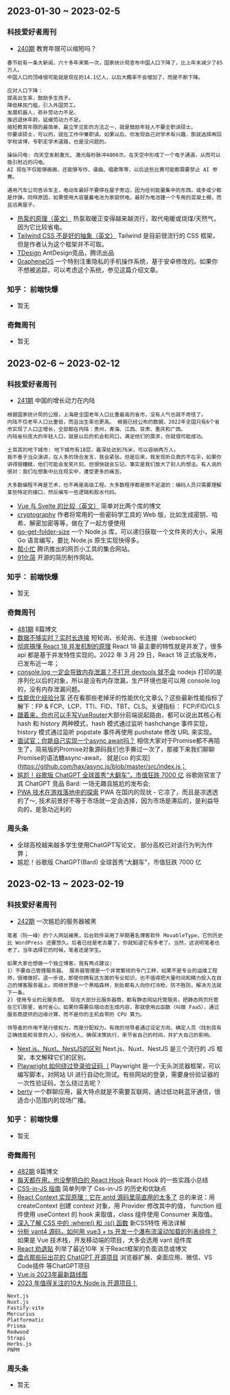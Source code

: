 ## 2023-01-30 ~ 2023-02-5

### 科技爱好者周刊
* [240期](https://github.com/ruanyf/weekly/blob/master/docs/issue-240.md) 教育年限可以缩短吗？
```
春节前有一条大新闻，六十多年来第一次，国家统计局宣布中国人口下降了，比上年末减少了85万人。
中国人口的顶峰很可能就是现在的14.1亿人，以后大概率不会增加了，而是不断下降。

应对人口下降：
提高出生率，鼓励多生孩子。
降低移民门槛，引入外国劳工。
发展机器人，弥补劳动力不足。
推迟退休年龄，延缓劳动力不足。
缩短教育年限的最简单、最立竿见影的方法之一，就是鼓励年轻人不要全职读硕士。
你要读硕士，可以的，就在工作中兼职读。如果以后，你发现自己对学术有兴趣，那就选择再回学校读博，专职走学术道路，也是没问题的。

操纵闪电: 向天空发射激光, 激光每秒脉冲4000次，在天空中形成了一个电子通道，从而可以吸引附近的闪电。
AI 现在不仅能够画画，还能够写作、谱曲、唱歌等等，以后这些比赛可能都需要禁止 AI 参赛。

通用汽车公司告诉车主，电动车最好不要停在屋子旁边，因为任何能量集中的东西，或多或少都是炸弹。同样原因，如果使用大容量蓄电池为家庭供电，最好为电池建一个专用的混凝土棚，而且远离屋子。
```
* [热泵的原理（英文）](https://knowablemagazine.org/article/technology/2023/heat-pumps-becoming-technology-future) 热泵取暖正变得越来越流行，取代电暖或烧煤/天然气，因为它比较省电。
* [Tailwind CSS 不是好的抽象（英文）]() Tailwind 是目前很流行的 CSS 框架，但是作者认为这个框架并不可取。
* [TDesign](https://github.com/Tencent/tdesign) AntDesign竞品，腾讯出品
* [GrapheneOS](https://grapheneos.org/) 一个特别注重隐私的手机操作系统，基于安卓修改的。如果你不想被追踪，可以考虑这个系统，参见这篇介绍文章。

### 知乎： 前端快爆
* 暂无

### 奇舞周刊
* 暂无

## 2023-02-6 ~ 2023-02-12
### 科技爱好者周刊
* [241期](https://github.com/ruanyf/weekly/blob/master/docs/issue-241.md) 中国的增长动力在内陆
```
根据国家统计局的公报，上海是全国老年人口比重最高的省市，没有人气也就不奇怪了。
内陆不仅老年人口比重低，而且出生率也更高。 根据已经公布的数据，2022年全国只有6个省市实现了人口正增长，全部都在内陆：贵州，青海、江西、甘肃、重庆和广西。
内陆省份庞大的年轻人口，就是以后的机会和风口，满足他们的需求，你就很可能成功。

土耳其的地下城市: 地下城市有18层，最深处达到76米，可以容纳两万人。
我不善于当众演讲，在人多的场合发言，我会紧张。但是后来，我发现听众真的不在乎，如果你讲得很糟糕，他们可能会发笑片刻，但很快就会忘记。事实是我们放大了别人的想法。有人说的很对：我们在想象中比在现实中，遭受更多的痛苦。

大多数编程不再是艺术，也不再是高级工程。大多数程序都是微不足道的：编码人员只需要理解某些特定的接口，然后编写一些逻辑和胶水代码。
```
* [Vue 与 Svelte 的比较（英文）](https://escape.tech/blog/from-vue2-to-svelte/) 简单对比两个库的博文
* [cryptography](https://crypto-online.cn/playground/hash/) 作者将常用的一些密码学工具的 Web 版，比如生成密钥、哈希、解密加密等等，做在了一起方便使用
* [go-get-folder-size](https://github.com/markthree/go-get-folder-size) 一个 Node.js 库，可以递归获取一个文件夹的大小，采用 Go 语言编写，要比 Node.js 原生实现快得多。
* [帮小忙](https://tool.browser.qq.com/) 腾讯推出的网页小工具的集合网站。
* [91化简](https://91huajian.cn/) 开源的简历制作网站。

### 知乎： 前端快爆
* 暂无

### 奇舞周刊
* [481期](https://weekly.75.team/issue481.html) 8篇博文
* [数据不够实时？实时长连接](https://mp.weixin.qq.com/s/K8g2PNO4Ixc1LrUafXunPQ) 短轮询、长轮询、长连接（websocket）
* [彻底搞懂 React 18 并发机制的原理](https://mp.weixin.qq.com/s/mQ2xQi9K1d6idAAsQSw0Mw) React 18 最主要的特性就是并发了，很多 api 都是基于并发特性实现的。2022 年 3 月 29 日，React 18 正式版发布，已发布近一年；
* [console.log 一定会导致内存泄漏？不打开 devtools 就不会](https://mp.weixin.qq.com/s/5a9hHVc024Pl3c3Lyp08eg) nodejs 打印的是序列化以后的对象，所以是没有内存泄漏，生产环境也是可以用 console.log 的，没有内存泄漏问题。
* [性能优化经验分享](https://mp.weixin.qq.com/s/ZfIWKRbF3Yq7sNFG2TsQFw) 还在看那些老掉牙的性能优化文章么？这些最新性能指标了解下：FP & FCP、LCP、TTI、FID、TBT、CLS。关键指标： FCP/FID/CLS
* [跟着来，你也可以手写VueRouter](https://mp.weixin.qq.com/s/hrl2dODlp4jVrrR1IgoE_A)大部分前端说起路由，都可以说出其核心有 hash 和 history 两种模式，hash 模式通过监听 hashchange 事件实现，history 模式通过监听 popstate 事件再使用 pushstate 修改 URL 来实现。
* [面试官：你能自己实现一个async await吗？](https://juejin.cn/post/7171844555904385061) 相信大家对于Promise都不再陌生了，简易版的Promise对象源码我们也手撕过一次了，那接下来我们聊聊Promise的语法糖async-await， 就是[co 的实现](https://github.com/hax/async.js/blob/master/src/index.js；
* [尴尬！谷歌版 ChatGPT 全球首秀“大翻车”，市值狂跌 7000 亿](https://mp.weixin.qq.com/s/aJpuidPr7hwZXAuQ3vyltA) 谷歌刚官宣了其 ChatGPT 竞品 Bard: 一场无趣且尴尬的发布会;
* [PWA 技术在游戏落地中的探索](https://mp.weixin.qq.com/s/wyKEBkScfmGkoJlngMC0hA) PWA 在国内的现状 - 它凉了，而且是凉透透的了～, 技术前景好不等于市场就一定会选择，因为市场是滞后的，是利益导向的，是急功近利的

### 周头条
* 全球高校越来越多学生使用ChatGPT写论文， 部分高校已对该行为判为作弊；
* 尴尬！谷歌版 ChatGPT(Bard) 全球首秀“大翻车”，市值狂跌 7000 亿

## 2023-02-13 ~ 2023-02-19
### 科技爱好者周刊
* [242期](https://github.com/ruanyf/weekly/blob/master/docs/issue-242.md) 一次尴尬的服务器被黑
```
笔者（阮一峰）的个人网站被黑，后台软件采用了早期著名博客软件 MovableType，它的历史比 WordPress 还要悠久。后者已经是老古董了，你就知道它有多老了。当然，这说明笔者也老了，当年选择它的时候，笔者还是学生。

如果大家也想做一个独立博客，我有两点建议:
1）不要自己管理服务器。 服务器管理是一个非常繁琐的专门工种，如果不是专业的运维工程师，很难做好。退一步说，即使你拥有这方面的专业知识，也不值得把大量时间和精力投入在自己的博客服务器上。网络世界是一个黑暗森林，到处都有人向你打冷枪，防不胜防，解决方法就下一条。
2) 使用专业的云服务商。 现在大部分云服务器商，都有静态网站托管服务，把静态网页托管在它们那里，省时省心。如果你需要后端动态生成内容，那就使用云函数（叫做 FaaS），通过服务商提供的边缘计算、而不是你的主机自带的 CPU 算力。

领导者的作用不是行使权力，而是分配权力。有效的领导者通过设定方向、确定人员（找到具有正确技能和背景的人）、授权他人、确保决策执行，来节省自己的时间，并扩大自己的影响。
```
* [Next.js、Nuxt、NestJS的区别](https://www.twilio.com/blog/comparing-nextjs-nestjs-nuxt-gatsby) Next.js、Nuxt、NestJS 是三个流行的 JS 框架，本文解释它们的区别。
* [Playwright 如何绕过登录验证码（](https://blog.checklyhq.com/how-to-bypass-totp-based-2fa-login-flows-with-playwright/) Playwright 是一个无头浏览器框架，可以编写脚本，对网站 UI 进行自动化测试。有些网站的登录，需要身份验证器的一次性验证码，怎么绕过去呢？
* [berty](https://berty.tech/) 一个群聊应用，最大特点就是不需要互联网，通过低功耗蓝牙通信，很适合小范围内的现场广播。

### 知乎： 前端快爆
* 暂无

### 奇舞周刊
* [482期](https://weekly.75.team/issue482.html) 9篇博文
* [每天都在用，也没整明白的 React Hook](https://mp.weixin.qq.com/s/wpJvXYf4Q3jFQEEpICtoSg) React Hook 的一些实践小总结
* [CSS-in-JS 指南](https://mp.weixin.qq.com/s?__biz=Mzg5NzcxMDY5Nw==&mid=2247489523&idx=1&sn=f2d004fd0eeefd2dcacc02374b627114&chksm=c06cf8f5f71b71e399d0f26db5da60d044645a7b945d3d0781b1ab805e42e97c9ad0a6cfa0b5&token=1804614496&lang=zh_CN#rd) 简单列举了 Css-in-JS 的历史和优缺点
* [React Context 实现原理：它在 antd 源码里简直用的太多了](https://mp.weixin.qq.com/s?__biz=Mzg3OTYzMDkzMg==&mid=2247494448&idx=1&sn=6a01718f628c69c92051d2f7ed755535&chksm=cf03240bf874ad1dee0deffd271b7cd7f07f950d48d1df1a9ca6f56a07c5d9a057a0af4bedff#rd) 总的来说：用 createContext 创建 context 对象，用 Provider 修改其中的值， function 组件使用 useContext 的 hook 来取值，class 组件使用 Consumer 来取值。
* [深入了解 CSS 中的 :where() 和 :is() 函数](https://mp.weixin.qq.com/s?__biz=Mzg5NzcxMDY5Nw==&mid=2247489494&idx=1&sn=2fe2e1a332d4d35e12aec853f2328d92&chksm=c06cf8d0f71b71c6c28d612e62d26f4f7c59b01eef85f95070152b368c6ad65db6147d4d65c5#rd) 新CSS特性 用法详解
* [分析 vant4 源码，如何用 vue3 + ts 开发一个瀑布流滚动加载的列表组件？](https://mp.weixin.qq.com/s?__biz=MzA5MjQwMzQyNw==&mid=2650765962&idx=1&sn=01914e100c679d67a10c09b495c5611c&chksm=88667906bf11f01032979c0fe4ec93fd29c9cd6eddbe602e02981d27f04090688a989d6ccce8#rd) 如果是 Vue 技术栈，开发移动端的项目，大多会选用 vant 组件库
* [React 劝退贴](https://mp.weixin.qq.com/s?__biz=Mzk0MDMwMzQyOA==&mid=2247496833&idx=1&sn=6e578a72a0a3126217695299766474a3&chksm=c2e101aaf59688bcf00d00ebac049ca3c1ff2ee63676fea5f58c098bb13d67a4db7d20fb57d1#rd) 列举了最近10年 关于React框架的负面消息或博文
* [盘点那些玩出花的 ChatGPT 开源项目](https://mp.weixin.qq.com/s?__biz=MzU2MTIyNDUwMA==&mid=2247512356&idx=1&sn=59bd372e8025e342e336a2f3879d1010&chksm=fc7eff7fcb0976698306034ed827cdf725dd00cc9ed01171abb21dd07b4606554960286d574a#rd) 浏览器扩展、桌面应用、微信、VS Code插件 等ChatGPT项目
* [Vue.js 2023年最新路线图](https://mp.weixin.qq.com/s?__biz=MzU2MTIyNDUwMA==&mid=2247512232&idx=1&sn=6c8aba78b49e2f7b78cc60b6aaba6387&chksm=fc7efef3cb0977e595b891da25044ac5ed3cc84c05cdbbe1fad656861d3d6c3d176458bd4ce5#rd)
* [2023 年值得关注的10大 Node.js 开源项目！](https://mp.weixin.qq.com/s?__biz=MzU2MTIyNDUwMA==&mid=2247512141&idx=2&sn=b06bddcffd6271063e25f77ad6f2b838&chksm=fc7efe16cb097700379c4c2a781a78eb8d5cb90e6440c2755a81f5bb6a1f3e3671e6e4cb47bf#rd)
```
Next.js
Nuxt.js
Fastify-vite
Mercurius
Platformatic
Prisma
Redwood
Strapi
Herbs.js
PNPM
```
### 周头条
* 暂无